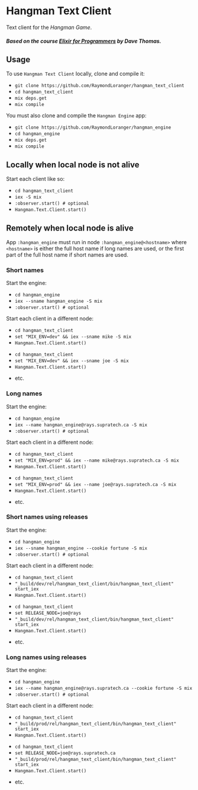 # Hangman Text Client

Text client for the _Hangman Game_.

##### Based on the course [Elixir for Programmers](https://codestool.coding-gnome.com/courses/elixir-for-programmers) by Dave Thomas.

## Usage

To use `Hangman Text Client` locally, clone and compile it:

  - `git clone https://github.com/RaymondLoranger/hangman_text_client`
  - `cd hangman_text_client`
  - `mix deps.get`
  - `mix compile`

You must also clone and compile the `Hangman Engine` app:

  - `git clone https://github.com/RaymondLoranger/hangman_engine`
  - `cd hangman_engine`
  - `mix deps.get`
  - `mix compile`

## Locally when local node is not alive

Start each client like so:

  - `cd hangman_text_client`
  - `iex -S mix`
  - `:observer.start() # optional`
  - `Hangman.Text.Client.start()`

## Remotely when local node is alive

App `:hangman_engine` must run in node `:hangman_engine@<hostname>`
where `<hostname>` is either the full host name if long names are used,
or the first part of the full host name if short names are used.

### Short names

Start the engine:

  - `cd hangman_engine`
  - `iex --sname hangman_engine -S mix`
  - `:observer.start() # optional`

Start each client in a different node:

  - `cd hangman_text_client`
  - `set "MIX_ENV=dev" && iex --sname mike -S mix`
  - `Hangman.Text.Client.start()`

  * `cd hangman_text_client`
  * `set "MIX_ENV=dev" && iex --sname joe -S mix`
  * `Hangman.Text.Client.start()`

  - etc.

### Long names

Start the engine:

  - `cd hangman_engine`
  - `iex --name hangman_engine@rays.supratech.ca -S mix`
  - `:observer.start() # optional`

Start each client in a different node:

  - `cd hangman_text_client`
  - `set "MIX_ENV=prod" && iex --name mike@rays.supratech.ca -S mix`
  - `Hangman.Text.Client.start()`

  * `cd hangman_text_client`
  * `set "MIX_ENV=prod" && iex --name joe@rays.supratech.ca -S mix`
  * `Hangman.Text.Client.start()`

  - etc.

### Short names using releases

Start the engine:

  - `cd hangman_engine`
  - `iex --sname hangman_engine --cookie fortune -S mix`
  - `:observer.start() # optional`

Start each client in a different node:

  - `cd hangman_text_client`
  - `"_build/dev/rel/hangman_text_client/bin/hangman_text_client" start_iex`
  - `Hangman.Text.Client.start()`

  * `cd hangman_text_client`
  * `set RELEASE_NODE=joe@rays`
  * `"_build/dev/rel/hangman_text_client/bin/hangman_text_client" start_iex`
  * `Hangman.Text.Client.start()`

  - etc.

### Long names using releases

Start the engine:

  - `cd hangman_engine`
  - `iex --name hangman_engine@rays.supratech.ca --cookie fortune -S mix`
  - `:observer.start() # optional`

Start each client in a different node:

  - `cd hangman_text_client`
  - `"_build/prod/rel/hangman_text_client/bin/hangman_text_client" start_iex`
  - `Hangman.Text.Client.start()`

  * `cd hangman_text_client`
  * `set RELEASE_NODE=joe@rays.supratech.ca`
  * `"_build/prod/rel/hangman_text_client/bin/hangman_text_client" start_iex`
  * `Hangman.Text.Client.start()`

  - etc.
